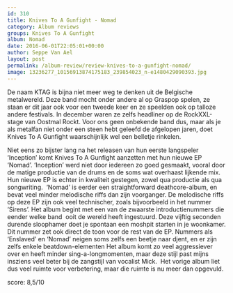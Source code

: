 ```yaml
---
id: 310
title: Knives To A Gunfight - Nomad
category: Album reviews
groups: Knives To A Gunfight
album: Nomad
date: 2016-06-01T22:05:01+00:00
author: Seppe Van Ael
layout: post
permalink: /album-review/review-knives-to-a-gunfight-nomad/
image: 13236277_10156913874175183_239854023_n-e1480429090393.jpg
---
```

De naam KTAG is bijna niet meer weg te denken uit de Belgische metalwereld. Deze band mocht onder andere al op Graspop spelen, ze staan er dit jaar ook voor een tweede keer en ze speelden ook op talloze andere festivals. In december waren ze zelfs headliner op de RockXXL-stage van Oostmal Rockt. Voor ons geen onbekende band dus, maar als je als metalfan niet onder een steen hebt geleefd de afgelopen jaren, doet Knives To A Gunfight waarschijnlijk wel een belletje rinkelen.

Niet eens zo bijster lang na het releasen van hun eerste langspeler ‘Inception’ komt Knives To A Gunfight aanzetten met hun nieuwe EP ‘Nomad’. ‘Inception’ werd niet door iedereen zo goed gesmaakt, vooral door de matige productie van de drums en de soms wat overhaast lijkende mix. Hun nieuwe EP is echter in kwaliteit gestegen, zowel qua productie als qua songwriting.  ‘Nomad’ is eerder een straightforward deathcore-album, en bevat veel minder melodische riffs dan zijn voorganger. De melodische riffs op deze EP zijn ook veel technischer, zoals bijvoorbeeld in het nummer ‘Sirens’. Het album begint met een van de zwaarste introductienummers die eender welke band  ooit de wereld heeft ingestuurd. Deze vijftig seconden durende sloophamer doet je spontaan een moshpit starten in je woonkamer. Dit nummer zet ook direct de toon voor de rest van de EP. Nummers als ‘Enslaved’ en ‘Nomad’ neigen soms zelfs een beetje naar djent, en er zijn zelfs enkele beatdown-elementen Het album komt zo veel aggressiever over en heeft minder sing-a-longmomenten, maar deze stijl past mijns insziens veel beter bij de zangstijl van vocalist Mick.  Het vorige album liet dus veel ruimte voor verbetering, maar die ruimte is nu meer dan opgevuld.

score: 8,5/10
